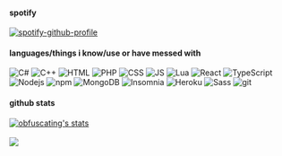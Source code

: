 <!--![obfuscating's github stats](https://github-readme-stats.vercel.app/api?username=obfuscating&show_icons=true&count_private=true)-->

<h4>spotify</h4>

[![spotify-github-profile](https://spotify-github-profile.vercel.app/api/view?uid=vzzjvtb8yhmqy960dvzktlgz8&cover_image=true&theme=novatorem)](https://github.com/kittinan/spotify-github-profile)

<h4>languages/things i know/use or have messed with</h4>
<p>
  <img alt="C#" src="https://img.shields.io/badge/-C%23-9465CC?style=flat&logo=c&logoColor=white" />
  
  <img alt="C++" src="https://img.shields.io/badge/-C++-659AD2?style=flat&logo=c%2B%2B&logoColor=white" />
  
  <img alt="HTML" src="https://img.shields.io/badge/-HTML-E34F26?style=flat&logo=html5&logoColor=white" />
  
  <img alt="PHP" src="https://img.shields.io/badge/-PHP-8993C1?style=flat&logo=php&logoColor=white" />
  
  <img alt="CSS" src="https://img.shields.io/badge/-CSS-2965F1?style=flat&logo=css3&logoColor=white" />
  
  <img alt="JS" src="https://img.shields.io/badge/-JS-cfae23?style=flat&logo=javascript&logoColor=white" />
  
  <img alt="Lua" src="https://img.shields.io/badge/-Lua-000080?style=flat&logo=lua&logoColor=white" />
  
  <img alt="React" src="https://img.shields.io/badge/-React-45b8d8?style=flat&logo=react&logoColor=white" />
  
  <img alt="TypeScript" src="https://img.shields.io/badge/-TypeScript-007ACC?style=flat&logo=typescript&logoColor=white" />
  
  <img alt="Nodejs" src="https://img.shields.io/badge/-Nodejs-43853d?style=flat&logo=Node.js&logoColor=white" />
  
  <img alt="npm" src="https://img.shields.io/badge/-NPM-CB3837?style=flat&logo=npm&logoColor=white" />
  
  <img alt="MongoDB" src="https://img.shields.io/badge/-MongoDB-13aa52?style=flat&logo=mongodb&logoColor=white" />
  
  <img alt="Insomnia" src="https://img.shields.io/badge/-Insomnia-5849BE?style=flat&logo=insomnia&logoColor=white" />
  
  <img alt="Heroku" src="https://img.shields.io/badge/-Heroku-430098?style=flat&logo=heroku&logoColor=white" />
  
  <img alt="Sass" src="https://img.shields.io/badge/-Sass-CC6699?style=flat&logo=sass&logoColor=white" />
  
  <img alt="git" src="https://img.shields.io/badge/-Git-F05032?style=flat&logo=git&logoColor=white" />
</p>

<h4>github stats</h4>

<a href="https://github.com/obfuscating">
  <img align="center" src="https://github-readme-stats.vercel.app/api?username=obfuscating&show_icons=true&theme=radical" alt="obfuscating's stats" />
</a>
<br><br>
<a href="https://github.com/obfuscating?tab=repositories">
  <img align="center" src="https://github-readme-stats.vercel.app/api/top-langs/?username=obfuscating&layout=compact&show_icons=true&title_color=fff&icon_color=79ff97&text_color=9f9f9f&bg_color=151515" />
</a>

<!--<a href="https://github.com/obfuscating">
  <img align="center" src="https://github-readme-stats.vercel.app/api/top-langs/?username=obfuscating&hide=java,html&title_color=ffffff&text_color=c9cacc&icon_color=2bbc8a&bg_color=1d1f21" />
</>
<a href="https://github.com/obfuscating">
  <img align="center" src="https://github-readme-stats.vercel.app/api?username=obfuscating&show_icons=true&line_height=27&count_private=true&title_color=ffffff&text_color=c9cacc&icon_color=ffff00&bg_color=1d1f21" alt="obfuscating's GitHub Stats" />
</a>-->

<!-- ignore the old demo shit below -->
<!--
- 🔭 I’m currently working on a big project
- 🌱 I’m currently learning ...
- 👯 I’m looking to collaborate on ...
- 🤔 I’m looking for help with ...
- 💬 Ask me about ...
- 📫 How to reach me: contact@camm.club
- 😄 Pronouns: they/them (i dont care)
- ⚡ Fun fact:
-->
